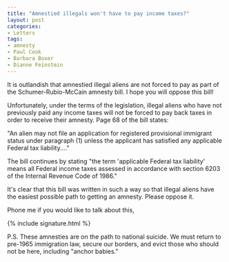 ```yaml
---
title: "Amnestied illegals won't have to pay income taxes?"
layout: post
categories:
- Letters
tags:
- amnesty
- Paul Cook
- Barbara Boxer
- Dianne Feinstein
---
```


It is outlandish that amnestied illegal aliens are not forced to pay as part of the Schumer-Rubio-McCain amnesty bill. I hope you will oppose this bill!

Unfortunately, under the terms of the legislation, illegal aliens who have not previously paid any income taxes will not be forced to pay back taxes in order to receive their amnesty. Page 68 of the bill states:

"An alien may not file an application for registered provisional immigrant status under paragraph (1) unless the applicant has satisfied any applicable Federal tax liability...."

The bill continues by stating "the term 'applicable Federal tax liability' means all Federal income taxes assessed in accordance with section 6203 of the Internal Revenue Code of 1986."

It's clear that this bill was written in such a way so that illegal aliens have the easiest possible path to getting an amnesty. Please oppose it.

Phone me if you would like to talk about this,

{% include signature.html %}

P.S. These amnesties are on the path to national suicide. We must return to pre-1965 immigration law, secure our borders, and evict those who should not be here, including "anchor babies."